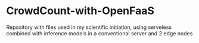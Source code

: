 # CrowdCount-with-OpenFaaS
Repository with files used in my scientific initiation, using serveless combined with inference models in a conventional server and 2 edge nodes
